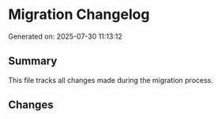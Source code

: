 # Migration Changelog

Generated on: 2025-07-30 11:13:12

## Summary
This file tracks all changes made during the migration process.

## Changes
